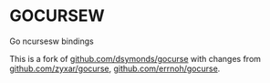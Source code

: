 GOCURSEW
========

Go ncursesw bindings

This is a fork of [github.com/dsymonds/gocurse](https://github.com/dsymonds/gocurse/) with changes from [github.com/zyxar/gocurse](https://github.com/zyxar/gocurse/), [github.com/errnoh/gocurse](https://github.com/errnoh/gocurse/).
